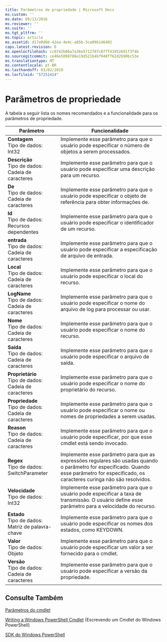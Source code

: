 ```yaml
---
title: Parâmetros de propriedade | Microsoft Docs
ms.custom: ''
ms.date: 09/13/2016
ms.reviewer: ''
ms.suite: ''
ms.tgt_pltfrm: ''
ms.topic: article
ms.assetid: d17e0d66-42ea-4e4c-a85b-3ca09b146492
caps.latest.revision: 6
ms.openlocfilehash: cc0742b86a7a36e5712707c077fd1952691f3f4b
ms.sourcegitcommit: ce46e5098786e19d521b4bf948ff62d2b90bc53e
ms.translationtype: MT
ms.contentlocale: pt-BR
ms.lasthandoff: 03/02/2019
ms.locfileid: "57251414"
---
```

# <a name="property-parameters"></a>Parâmetros de propriedade

A tabela a seguir lista os nomes recomendados e a funcionalidade para os parâmetros de propriedade.

|Parâmetro|Funcionalidade|
|---|---|
|**Contagem**<br>Tipo de dados: Int32|Implemente esse parâmetro para que o usuário pode especificar o número de objetos a serem processados.|
|**Descrição**<br>Tipo de dados: Cadeia de caracteres|Implemente esse parâmetro para que o usuário pode especificar uma descrição para um recurso.|
|**De**<br>Tipo de dados: Cadeia de caracteres|Implemente esse parâmetro para que o usuário pode especificar o objeto de referência para obter informações de.|
|**Id**<br>Tipo de dados: Recursos dependentes|Implemente esse parâmetro para que o usuário pode especificar o identificador de um recurso.|
|**entrada**<br>Tipo de dados: Cadeia de caracteres|Implemente esse parâmetro para que o usuário pode especificar a especificação de arquivo de entrada.|
|**Local**<br>Tipo de dados: Cadeia de caracteres|Implemente esse parâmetro para que o usuário pode especificar o local do recurso.|
|**LogName**<br>Tipo de dados: Cadeia de caracteres|Implemente esse parâmetro para que o usuário pode especificar o nome do arquivo de log para processar ou usar.|
|**Nome**<br>Tipo de dados: Cadeia de caracteres|Implemente esse parâmetro para que o usuário pode especificar o nome do recurso.|
|**Saída**<br>Tipo de dados: Cadeia de caracteres|Implemente esse parâmetro para que o usuário pode especificar o arquivo de saída.|
|**Proprietário**<br>Tipo de dados: Cadeia de caracteres|Implemente esse parâmetro para que o usuário pode especificar o nome do proprietário do recurso.|
|**Propriedade**<br>Tipo de dados: Cadeia de caracteres|Implemente esse parâmetro para que o usuário pode especificar o nome ou nomes de propriedades a serem usadas.|
|**Reason**<br>Tipo de dados: Cadeia de caracteres|Implemente esse parâmetro para que o usuário pode especificar, por que esse cmdlet está sendo invocado.|
|**Regex**<br>Tipo de dados: SwitchParameter|Implemente esse parâmetro para que as expressões regulares são usadas quando o parâmetro for especificado. Quando esse parâmetro for especificado, os caracteres curinga não são resolvidos.|
|**Velocidade**<br>Tipo de dados: Int32|Implemente esse parâmetro para que o usuário pode especificar a taxa de transmissão. O usuário define esse parâmetro para a velocidade do recurso.|
|**Estado**<br>Tipo de dados: Matriz de palavra-chave|Implemente esse parâmetro para que o usuário pode especificar os nomes dos estados, como KEYDOWN.|
|**Valor**<br>Tipo de dados: Objeto|Implemente esse parâmetro para que o usuário pode especificar um valor a ser fornecido para o cmdlet.|
|**Versão**<br>Tipo de dados: Cadeia de caracteres|Implemente esse parâmetro para que o usuário pode especificar a versão da propriedade.|

## <a name="see-also"></a>Consulte Também

[Parâmetros do cmdlet](./cmdlet-parameters.md)

[Writing a Windows PowerShell Cmdlet](./writing-a-windows-powershell-cmdlet.md) (Escrevendo um Cmdlet do Windows PowerShell)

[SDK do Windows PowerShell](../windows-powershell-reference.md)

